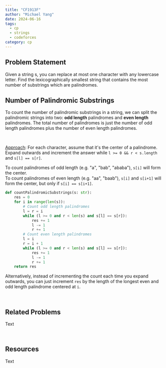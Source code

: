 ```yaml
---
title: "CF1913F"
author: "Michael Yang"
date: 2024-06-16
tags:
  - cp
  - strings
  - codeforces
category: cp
---
```


## Problem Statement

Given a string s, you can replace at most one character with any lowercase letter. Find the lexicographically smallest string that contains the most number of substrings which are palindromes.

## Number of Palindromic Substrings

To count the number of palindromic substrings in a string, we can split the palindromic strings into two: **odd length** palindromes and **even length** palindromes. The total number of palindromes is just the number of odd length palindromes plus the number of even length palindromes.

<br>

<u>Approach</u>: For each character, assume that it's the center of a palindrome. Expand outwards and increment the answer while `l >= 0 && r < s.length` and `s[l] == s[r]`.

To count palindromes of odd length (e.g. "a", "bab", "ababa"), `s[i]` will form the center. <br> To count palindromes of even length (e.g. "aa", "baab"), `s[i]` and `s[i+1]` will form the center, but only if `s[i] == s[i+1]`.

```python
def countPalindromicSubstrings(s: str):
    res = 0
    for i in range(len(s)):
        # Count odd length palindromes
        l = r = i
        while (l >= 0 and r < len(s) and s[l] == s[r]):
            res += 1
            l -= 1
            r += 1
        # Count even length palindromes
        l = i
        r = i + 1
        while (l >= 0 and r < len(s) and s[l] == s[r]):
            res += 1
            l -= 1
            r += 1
    return res
```

Alternatively, instead of incrementing the count each time you expand outwards, you can just increment `res` by the length of the longest even and odd length palindrome centered at `i`.

<br>

## Related Problems

Text

<br>

## Resources

Text
